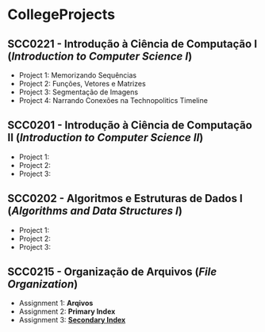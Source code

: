 # CollegeProjects

## SCC0221 - Introdução à Ciência de Computação I (*Introduction to Computer Science I*)
* Project 1: Memorizando Sequências
* Project 2: Funções, Vetores e Matrizes
* Project 3: Segmentação de Imagens
* Project 4: Narrando Conexões na Technopolitics Timeline

## SCC0201 - Introdução à Ciência de Computação II (*Introduction to Computer Science II*)
* Project 1:
* Project 2:
* Project 3:

## SCC0202 - Algoritmos e Estruturas de Dados I (*Algorithms and Data Structures I*)
* Project 1:
* Project 2:
* Project 3:

## SCC0215 - Organização de Arquivos (*File Organization*)
* Assignment 1: **Arqivos**
* Assignment 2: **Primary Index**
* Assignment 3: [**Secondary Index**](./Lab03/README.md)
